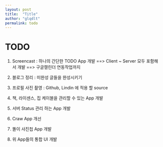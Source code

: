 ```yaml
---
layout: post
title:  "Title"
author: "glqdlt"
permalink: todo
---
```


# TODO

1. Screencast : 하나의 간단한 TODO App 개발 ==> Client ~ Server 모두 포함해서 개발 ==> 구글캘린더 연동작업까지

2. 블로그 정리 : 미완성 글들을 완성시키기

3. 프로필 사진 촬영 : Github, Lindin 에 적용 할 source

4. 책, 라이센스, 집 케이블을 관리할 수 있는 App 개발

5. 서버 Status 관리 하는 App 개발

6. Craw App 개선

7. 똘이 사진첩 App 개발

8. 위 App들의 통합 UI 개발
